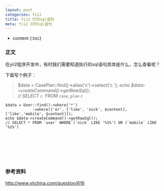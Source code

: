 ```yaml
---
layout: post
categories: Yii2
title: Yii2 打印sql语句
meta: Yii2 打印sql语句
---
```

* content
{:toc}

### 正文

在yii2程序开发中，有时我们需要知道执行的sql语句具体是什么，怎么查看呢？

下面写个例子：
> $data = CasePlan::find()->alias('c')->select('c.*');
> echo $data->createCommand()->getRawSql();  
> // SELECT `c`.* FROM `case_plan` `c` 

```
$data = User::find()->where('*')
            ->where(['or', ['like', 'nick', $content], ['like','mobile', $content]]);
echo $data->createCommand()->getRawSql();    
// SELECT * FROM `user` WHERE (`nick` LIKE '%1%') OR (`mobile` LIKE '%1%')
```


<br/><br/><br/><br/><br/>
### 参考资料 

<http://www.yiichina.com/question/616>

